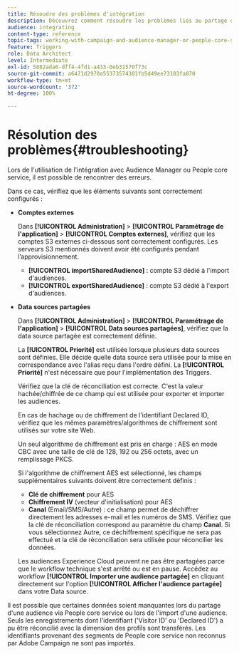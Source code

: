 ```yaml
---
title: Résoudre des problèmes d'intégration
description: Découvrez comment résoudre les problèmes liés au partage des ressources.
audience: integrating
content-type: reference
topic-tags: working-with-campaign-and-audience-manager-or-people-core-service
feature: Triggers
role: Data Architect
level: Intermediate
exl-id: 5882ada6-dff4-4fd1-a433-0eb31570f73c
source-git-commit: a6471d2970a55373574301fb5d49ee73103fa870
workflow-type: tm+mt
source-wordcount: '372'
ht-degree: 100%

---
```


# Résolution des problèmes{#troubleshooting}

Lors de l&#39;utilisation de l&#39;intégration avec Audience Manager ou People core service, il est possible de rencontrer des erreurs.

Dans ce cas, vérifiez que les éléments suivants sont correctement configurés :

* **Comptes externes**

  Dans **[!UICONTROL Administration]** > **[!UICONTROL Paramétrage de l&#39;application]** > **[!UICONTROL Comptes externes]**, vérifiez que les comptes S3 externes ci-dessous sont correctement configurés. Les serveurs S3 mentionnés doivent avoir été configurés pendant l’approvisionnement.

   * **[!UICONTROL importSharedAudience]** : compte S3 dédié à l&#39;import d&#39;audiences.
   * **[!UICONTROL exportSharedAudience]** : compte S3 dédié à l&#39;export d&#39;audiences.

* **Data sources partagées**

  Dans **[!UICONTROL Administration]** > **[!UICONTROL Paramétrage de l&#39;application]** > **[!UICONTROL Data sources partagées]**, vérifiez que la data source partagée est correctement définie.

  La **[!UICONTROL Priorité]** est utilisée lorsque plusieurs data sources sont définies. Elle décide quelle data source sera utilisée pour la mise en correspondance avec l&#39;alias reçu dans l&#39;ordre défini. La **[!UICONTROL Priorité]** n&#39;est nécessaire que pour l&#39;implémentation des Triggers.

  Vérifiez que la clé de réconciliation est correcte. C&#39;est la valeur hachée/chiffrée de ce champ qui est utilisée pour exporter et importer les audiences.

  En cas de hachage ou de chiffrement de l&#39;identifiant Declared ID, vérifiez que les mêmes paramètres/algorithmes de chiffrement sont utilisés sur votre site Web.

  Un seul algorithme de chiffrement est pris en charge : AES en mode CBC avec une taille de clé de 128, 192 ou 256 octets, avec un remplissage PKCS.

  Si l&#39;algorithme de chiffrement AES est sélectionné, les champs supplémentaires suivants doivent être correctement définis :

   * **Clé de chiffrement** pour AES
   * **Chiffrement IV** (vecteur d&#39;initialisation) pour AES
   * **Canal** (Email/SMS/Autre) : ce champ permet de déchiffrer directement les adresses e-mail et les numéros de SMS. Vérifiez que la clé de réconciliation correspond au paramètre du champ **Canal**. Si vous sélectionnez Autre, ce déchiffrement spécifique ne sera pas effectué et la clé de réconciliation sera utilisée pour réconcilier les données.

  Les audiences Experience Cloud peuvent ne pas être partagées parce que le workflow technique s&#39;est arrêté ou est en pause. Accédez au workflow **[!UICONTROL Importer une audience partagée]** en cliquant directement sur l&#39;option **[!UICONTROL Afficher l&#39;audience partagée]** dans votre Data source.

Il est possible que certaines données soient manquantes lors du partage d&#39;une audience via People core service ou lors de l&#39;import d&#39;une audience. Seuls les enregistrements dont l&#39;identifiant (&#39;Visitor ID&#39; ou &#39;Declared ID&#39;) a pu être réconcilié avec la dimension des profils sont transférés. Les identifiants provenant des segments de People core service non reconnus par Adobe Campaign ne sont pas importés.
